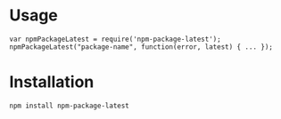 # Usage

    var npmPackageLatest = require('npm-package-latest');
    npmPackageLatest("package-name", function(error, latest) { ... });

# Installation

    npm install npm-package-latest
